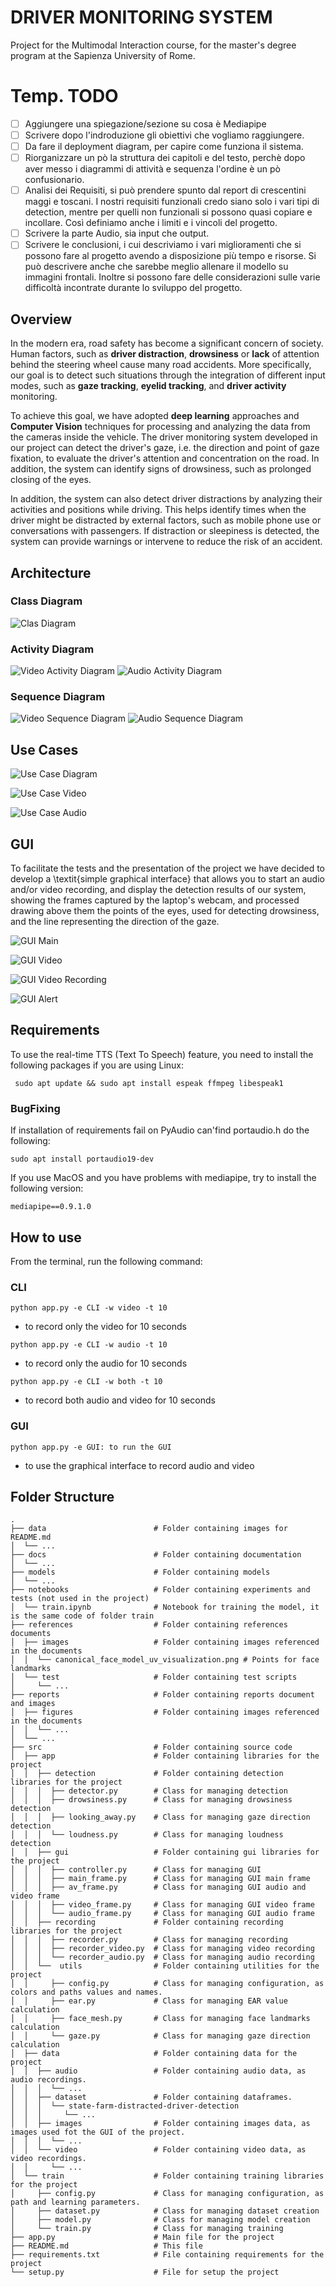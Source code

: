 # DRIVER MONITORING SYSTEM

Project for the Multimodal Interaction course, for the master's degree program at the Sapienza University of Rome.

# Temp. TODO

- [ ] Aggiungere una spiegazione/sezione su cosa è Mediapipe
- [ ] Scrivere dopo l'indroduzione gli obiettivi che vogliamo raggiungere.
- [ ] Da fare il deployment diagram, per capire come funziona il sistema.
- [ ] Riorganizzare un pò la struttura dei capitoli e del testo, perchè dopo aver messo i diagrammi di attività e sequenza l'ordine è un pò confusionario.
- [ ] Analisi dei Requisiti, si può prendere spunto dal report di crescentini maggi e toscani. I nostri requisiti funzionali credo siano solo i vari tipi di detection, mentre per quelli non funzionali si possono quasi copiare e incollare. Così definiamo anche i limiti e i vincoli del progetto.
- [ ] Scrivere la parte Audio, sia input che output.
- [ ] Scrivere le conclusioni, i cui descriviamo i vari miglioramenti che si possono fare al progetto avendo a disposizione più tempo e risorse. Si può descrivere anche che sarebbe meglio allenare il modello su immagini frontali. Inoltre si possono fare delle considerazioni sulle varie difficoltà incontrate durante lo sviluppo del progetto.

## Overview

In the modern era, road safety has become a significant concern of society. Human factors, such as **driver distraction**, **drowsiness** or **lack** of attention behind the steering wheel cause many road accidents.
More specifically, our goal is to detect such situations through the integration of different input modes, such as **gaze tracking**, **eyelid tracking**, and **driver activity** monitoring.

To achieve this goal, we have adopted **deep learning** approaches and **Computer Vision** techniques for processing and analyzing the data from the cameras inside the vehicle.
The driver monitoring system developed in our project can detect the driver's gaze, i.e. the direction and point of gaze fixation, to evaluate the driver's attention and concentration on the road. In addition, the system can identify signs of drowsiness, such as prolonged closing of the eyes.

In addition, the system can also detect driver distractions by analyzing their activities and positions while driving. This helps identify times when the driver might be distracted by external factors, such as mobile phone use or conversations with passengers.
If distraction or sleepiness is detected, the system can provide warnings or intervene to reduce the risk of an accident.

## Architecture

### Class Diagram

![Clas Diagram](reports/figures/classes/uml_classes.svg)

### Activity Diagram

![Video Activity Diagram](reports/figures/activity/video_activity_diagram.svg)
![Audio Activity Diagram](reports/figures/activity/audio_activity_diagram.svg)

### Sequence Diagram

![Video Sequence Diagram](reports/figures/sequence/sequence_diagram_video.svg)
![Audio Sequence Diagram](reports/figures/sequence/sequence_diagram_audio.svg)

## Use Cases

![Use Case Diagram](reports/figures/use_case/use_case_general.png)

![Use Case Video](reports/figures/use_case/use_case_video.png)

![Use Case Audio](reports/figures/use_case/use_case_audio.png)
## GUI

To facilitate the tests and the presentation of the project we have decided to develop a \textit{simple graphical interface} that allows you to start an audio and/or video recording, and display the detection results of our system, showing the frames captured by the laptop's webcam, and processed drawing above them the points of the eyes, used for detecting drowsiness, and the line representing the direction of the gaze.

![GUI Main](reports/figures/gui/gui_main.png)

![GUI Video](reports/figures/gui/gui_video.png)

![GUI Video Recording](reports/figures/gui/gui_rec.png)

![GUI Alert](reports/figures/gui/gui_alert.png)
## Requirements

To use the real-time TTS (Text To Speech) feature, you need to install the following packages if you are using Linux:

```cli
 sudo apt update && sudo apt install espeak ffmpeg libespeak1
```

### BugFixing

If installation of requirements fail on PyAudio can'find portaudio.h do the following:

```cli
sudo apt install portaudio19-dev
```

If you use MacOS and you have problems with mediapipe, try to install the following version:

```cli
mediapipe==0.9.1.0
```

## How to use

From the terminal, run the following command:

### CLI

```cli
python app.py -e CLI -w video -t 10
```

- to record only the video for 10 seconds

```cli
python app.py -e CLI -w audio -t 10
```

- to record only the audio for 10 seconds

```cli
python app.py -e CLI -w both -t 10
```

- to record both audio and video for 10 seconds

### GUI

```cli
python app.py -e GUI: to run the GUI
```

- to use the graphical interface to record audio and video


## Folder Structure

```text
.
├── data                        # Folder containing images for README.md
│  └── ...
├── docs                        # Folder containing documentation
│  └── ...
├── models                      # Folder containing models
│  └── ...
├── notebooks                   # Folder containing experiments and tests (not used in the project)
│  └── train.ipynb              # Notebook for training the model, it is the same code of folder train
├── references                  # Folder containing references documents
│  ├── images                   # Folder containing images referenced in the documents
│  │  └── canonical_face_model_uv_visualization.png # Points for face landmarks
│  └── test                     # Folder containing test scripts
│     └── ...
├── reports                     # Folder containing reports document and images
│  ├── figures                  # Folder containing images referenced in the documents
│  │  └── ...
│  └── ...
├── src                         # Folder containing source code
│  ├── app                      # Folder containing libraries for the project
│  │  ├── detection             # Folder containing detection libraries for the project
│  │  │  ├── detector.py        # Class for managing detection
│  │  │  ├── drowsiness.py      # Class for managing drowsiness detection
│  │  │  ├── looking_away.py    # Class for managing gaze direction detection
│  │  │  └── loudness.py        # Class for managing loudness detection
│  │  ├── gui                   # Folder containing gui libraries for the project
│  │  │  ├── controller.py      # Class for managing GUI
│  │  │  ├── main_frame.py      # Class for managing GUI main frame
│  │  │  ├── av_frame.py        # Class for managing GUI audio and video frame 
│  │  │  ├── video_frame.py     # Class for managing GUI video frame
│  │  │  └── audio_frame.py     # Class for managing GUI audio frame
│  │  ├── recording             # Folder containing recording libraries for the project
│  │  │  ├── recorder.py        # Class for managing recording
│  │  │  ├── recorder_video.py  # Class for managing video recording
│  │  │  └── recorder_audio.py  # Class for managing audio recording
│  │  └──  utils                # Folder containing utilities for the project
│  │     ├── config.py          # Class for managing configuration, as colors and paths values and names.
│  │     ├── ear.py             # Class for managing EAR value calculation
│  │     ├── face_mesh.py       # Class for managing face landmarks calculation
│  │     └── gaze.py            # Class for managing gaze direction calculation
│  ├── data                     # Folder containing data for the project
│  │  ├── audio                 # Folder containing audio data, as audio recordings.
│  │  │  └── ...
│  │  ├── dataset               # Folder containing dataframes.  
│  │  │  └── state-farm-distracted-driver-detection
│  │  │     └── ...
│  │  ├── images                # Folder containing images data, as images used fot the GUI of the project.
│  │  │  └── ...
│  │  └── video                 # Folder containing video data, as video recordings.            
│  │     └── ...
│  └── train                    # Folder containing training libraries for the project
│     ├── config.py             # Class for managing configuration, as path and learning parameters.
│     ├── dataset.py            # Class for managing dataset creation
│     ├── model.py              # Class for managing model creation
│     └── train.py              # Class for managing training
├── app.py                      # Main file for the project
├── README.md                   # This file
├── requirements.txt            # File containing requirements for the project
└── setup.py                    # File for setup the project
```
